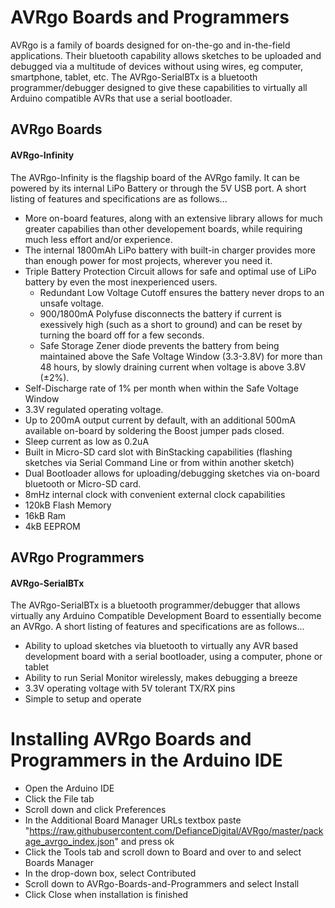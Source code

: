 # AVRgo Boards and Programmers
AVRgo is a family of boards designed for on-the-go and in-the-field applications. Their bluetooth capability allows sketches to be uploaded and debugged via a multitude of devices without using wires, eg computer, smartphone, tablet, etc. The AVRgo-SerialBTx is a bluetooth programmer/debugger designed to give these capabilities to virtually all Arduino compatible AVRs that use a serial bootloader.

## AVRgo Boards
#### AVRgo-Infinity
The AVRgo-Infinity is the flagship board of the AVRgo family. It can be powered by its internal LiPo Battery or through the 5V USB port. A short listing of features and specifications are as follows...
- More on-board features, along with an extensive library allows for much greater capabilies than other developement boards, while requiring much less effort and/or experience.
- The internal 1800mAh LiPo battery with built-in charger provides more than enough power for most projects, wherever you need it.
- Triple Battery Protection Circuit allows for safe and optimal use of LiPo battery by even the most inexperienced users.
  - Redundant Low Voltage Cutoff ensures the battery never drops to an unsafe voltage.
  - 900/1800mA Polyfuse disconnects the battery if current is exessively high (such as a short to ground) and can be reset by turning the board off for a few seconds.
  - Safe Storage Zener diode prevents the battery from being maintained above the Safe Voltage Window (3.3-3.8V) for more than 48 hours, by slowly draining current when voltage is above 3.8V (±2%).
- Self-Discharge rate of 1% per month when within the Safe Voltage Window
- 3.3V regulated operating voltage.
- Up to 200mA output current by default, with an additional 500mA available on-board by soldering the Boost jumper pads closed.
- Sleep current as low as 0.2uA
- Built in Micro-SD card slot with BinStacking capabilities (flashing sketches via Serial Command Line or from within another sketch)
- Dual Bootloader allows for uploading/debugging sketches via on-board bluetooth or Micro-SD card.
- 8mHz internal clock with convenient external clock capabilities
- 120kB Flash Memory
- 16kB Ram
- 4kB EEPROM

## AVRgo Programmers
#### AVRgo-SerialBTx
The AVRgo-SerialBTx is a bluetooth programmer/debugger that allows virtually any Arduino Compatible Development Board to essentially become an AVRgo. A short listing of features and specifications are as follows...
- Ability to upload sketches via bluetooth to virtually any AVR based development board with a serial bootloader, using a computer, phone or tablet
- Ability to run Serial Monitor wirelessly, makes debugging a breeze
- 3.3V operating voltage with 5V tolerant TX/RX pins
- Simple to setup and operate

# Installing AVRgo Boards and Programmers in the Arduino IDE
- Open the Arduino IDE
- Click the File tab
- Scroll down and click Preferences
- In the Additional Board Manager URLs textbox paste "https://raw.githubusercontent.com/DefianceDigital/AVRgo/master/package_avrgo_index.json" and press ok
- Click the Tools tab and scroll down to Board and over to and select Boards Manager
- In the drop-down box, select Contributed
- Scroll down to AVRgo-Boards-and-Programmers and select Install
- Click Close when installation is finished
